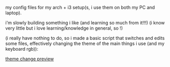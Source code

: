 my config files for my arch + i3 setup(s, i use them on both my PC and laptop).

i'm slowly building something i like (and learning so much from it!!!) (i know very little but i love learning/knowledge in general, so !)

(i really have nothing to do, so i made a basic script that switches and edits some files, effectively changing the theme of the main things i use (and my keyboard rgb)):

[theme change preview](https://github.com/user-attachments/assets/5b0adbb5-096a-4f9b-923a-7cea2ca43e08)
